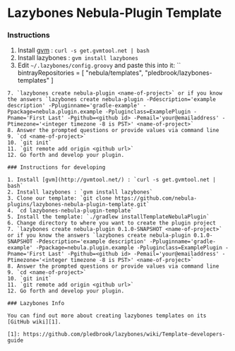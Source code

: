 Lazybones Nebula-Plugin Template
================================

### Instructions

1. Install [gvm](http://gvmtool.net/) : `curl -s get.gvmtool.net | bash`
2. Install lazybones : `gvm install lazybones`
3. Edit `~/.lazybones/config.groovy` and paste this into it:
``
bintrayRepositories = [
    "nebula/templates",
    "pledbrook/lazybones-templates"
]
```
7. `lazybones create nebula-plugin <name-of-project>` or if you know the answers `lazybones create nebula-plugin -Pdescription='example description' -Ppluginname='gradle-example' -Ppackage=nebula.plugin.example -Ppluginclass=ExamplePlugin -Pname='First Last' -Pgithub=<github id> -Pemail='your@emailaddress' -Ptimezone='<integer timezone -8 is PST>' <name-of-project>`
8. Answer the prompted questions or provide values via command line
9. `cd <name-of-project>`
10. `git init`
11. `git remote add origin <github url>`
12. Go forth and develop your plugin.

### Instructions for developing

1. Install [gvm](http://gvmtool.net/) : `curl -s get.gvmtool.net | bash`
2. Install lazybones : `gvm install lazybones`
3. Clone our template: `git clone https://github.com/nebula-plugins/lazybones-nebula-plugin-template.git`
4. `cd lazybones-nebula-plugin-template`
5. Install the template: `./gradlew installTemplateNebulaPlugin`
6. Change directory to where you want to create the plugin project
7. `lazybones create nebula-plugin 0.1.0-SNAPSHOT <name-of-project>` or if you know the answers `lazybones create nebula-plugin 0.1.0-SNAPSHOT -Pdescription='example description' -Ppluginname='gradle-example' -Ppackage=nebula.plugin.example -Ppluginclass=ExamplePlugin -Pname='First Last' -Pgithub=<github id> -Pemail='your@emailaddress' -Ptimezone='<integer timezone -8 is PST>' <name-of-project>`
8. Answer the prompted questions or provide values via command line
9. `cd <name-of-project>`
10. `git init`
11. `git remote add origin <github url>`
12. Go forth and develop your plugin.

### Lazybones Info

You can find out more about creating lazybones templates on its [GitHub wiki][1].

[1]: https://github.com/pledbrook/lazybones/wiki/Template-developers-guide
